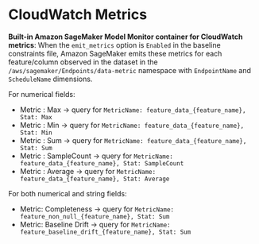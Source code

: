 # CloudWatch Metrics<a name="model-monitor-interpreting-cloudwatch"></a>

**Built\-in Amazon SageMaker Model Monitor container for CloudWatch metrics**: When the `emit_metrics` option is `Enabled` in the baseline constraints file, Amazon SageMaker emits these metrics for each feature/column observed in the dataset in the `/aws/sagemaker/Endpoints/data-metric` namespace with `EndpointName` and `ScheduleName` dimensions\.

For numerical fields:
+ Metric : Max → query for `MetricName: feature_data_{feature_name}, Stat: Max`
+ Metric : Min → query for `MetricName: feature_data_{feature_name}, Stat: Min`
+ Metric : Sum → query for `MetricName: feature_data_{feature_name}, Stat: Sum`
+ Metric : SampleCount → query for `MetricName: feature_data_{feature_name}, Stat: SampleCount`
+ Metric : Average → query for `MetricName: feature_data_{feature_name}, Stat: Average`

For both numerical and string fields:
+ Metric: Completeness → query for `MetricName: feature_non_null_{feature_name}, Stat: Sum`
+ Metric: Baseline Drift → query for `MetricName: feature_baseline_drift_{feature_name}, Stat: Sum`